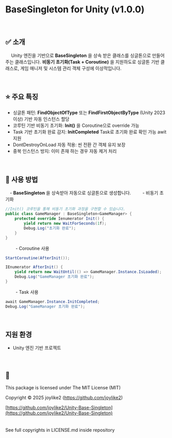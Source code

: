 # BaseSingleton for Unity (v1.0.0)  
　
　
## ✅ 소개  
　
Unity 엔진을 기반으로  **BaseSingleton** 을 상속 받은 클래스를 싱글톤으로 만들어주는 클래스입니다.
**비동기 초기화(Task + Coroutine)** 을 지원하도로 싱글톤 기반 클래스로, 게임 매니저 및 시스템 관리 객체 구성에 이상적입니다.

　
　
　
## ⭐ 주요 특징
- 싱글톤 패턴: **FindObjectOfType** 또는 **FindFirstObjectByType** (Unity 2023 이상) 기반 자동 인스턴스 할당
- 코루틴 기반 비동기 초기화: **Init()** 을  Coroutine으로 override 가능
- Task 기반 초기화 완료 감지: **InitCompleted** Task로 초기화 완료 확인 가능 awit 지원
- DontDestroyOnLoad 자동 적용: 씬 전환 간 객체 유지 보장
- 중복 인스턴스 방지: 이미 존재 하는 경우 자동 제거 처리

　
　
　
## 📌 사용 방법
　- **BaseSingleton** 을 상속받아 자동으로 싱글톤으로 생성합니다.
　
　- 비동기 초기화
```csharp
//Init() 코루틴을 통해 비동기 초기화 과정을 구현할 수 있습니다.
public class GameManager : BaseSingleton<GameManager> {
	protected override Ienumerator Init() {
		yield return new WaitForSeconds(1f);
		Debug.Log("초기화 완료");
	}
}
```
　
　- Coroutine 사용
```csharp
StartCoroutine(AfterInit());

IEnumerator AfterInit() {
	yield return new WaitUntil(() => GameManager.Instance.IsLoaded);
	Debug.Log("GameManager 초기화 완료");
}
```
　
　- Task 사용
```csharp
await GameManager.Instance.InitCompleted;
Debug.Log("GameManager 초기화 완료");
```


　
　
　
## 지원 환경
- Unity 엔진 기반 프로젝트


　
　
 　
## 🎉
This package is licensed under The MIT License (MIT)

Copyright © 2025 joylike2 (https://github.com/joylike2)

[https://github.com/joylike2/Unity-Base-Singleton](https://github.com/joylike2/Unity-Base-Singleton)    
　

See full copyrights in LICENSE.md inside repository
　
